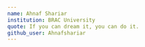 ```yaml
---
name: Ahnaf Shariar 
institution: BRAC University
quote: If you can dream it, you can do it.
github_user: Ahnafshariar
---
```

